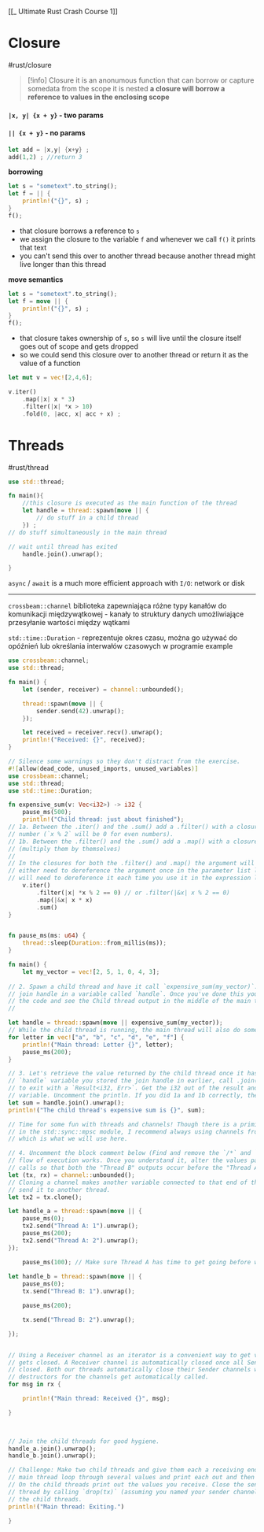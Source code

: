[[_ Ultimate Rust Crash Course 1]]


# Closure
#rust/closure 
>[!info] Closure
>it is an anonumous function that can borrow or capture somedata from the scope it is nested
>**a closure will borrow a reference to values in the enclosing scope**


#### `|x, y| {x + y}` - two params
#### `|| {x + y}` - no params

```rust
let add = |x,y| {x+y} ;
add(1,2) ; //return 3
```

**borrowing**
```rust
let s = "sometext".to_string();
let f = || {
	println!("{}", s) ;
}
f();
```
- that closure borrows a reference to `s`
- we assign the closure to the variable `f` and whenever  we call `f()` it prints that text
- you can't send this over to another thread because another thread might live longer than this thread

**move semantics**
```rust
let s = "sometext".to_string();
let f = move || {
	println!("{}", s) ;
}
f();
```
- that closure takes ownership of  `s`, so `s` will live until the closure itself  goes out of scope and gets dropped
- so we could send this closure over to another thread or return it as the value of a function

```rust
let mut v = vec![2,4,6];

v.iter()
	.map(|x| x * 3)
	.filter(|x| *x > 10)
	.fold(0, |acc, x| acc + x) ;
```



# Threads
#rust/thread
```rust
use std::thread;

fn main(){
	//this closure is executed as the main function of the thread
	let handle = thread::spawn(move || {
		// do stuff in a child thread
	}) ;
// do stuff simultaneously in the main thread

// wait until thread has exited
	handle.join().unwrap();

}
```

`async` / `await` is a much more efficient approach with `I/O`: network or disk

----------
`crossbeam::channel` biblioteka zapewniająca różne typy kanałów do komunikacji międzywątkowej
	- kanały to struktury danych umożliwiające przesyłanie wartości między wątkami

`std::time::Duration` - reprezentuje okres czasu, można go używać do opóźnień lub określania interwałów czasowych w programie
example
```rust
use crossbeam::channel;
use std::thread;

fn main() {
    let (sender, receiver) = channel::unbounded();

    thread::spawn(move || {
        sender.send(42).unwrap();
    });

    let received = receiver.recv().unwrap();
    println!("Received: {}", received);
}


```

```rust
// Silence some warnings so they don't distract from the exercise.
#![allow(dead_code, unused_imports, unused_variables)]
use crossbeam::channel;
use std::thread;
use std::time::Duration;

fn expensive_sum(v: Vec<i32>) -> i32 {
	pause_ms(500);
	println!("Child thread: just about finished");
// 1a. Between the .iter() and the .sum() add a .filter() with a closure to keep any even
// number (`x % 2` will be 0 for even numbers).
// 1b. Between the .filter() and the .sum() add a .map() with a closure to square the values
// (multiply them by themselves)
//
// In the closures for both the .filter() and .map() the argument will be a reference, so you'll
// either need to dereference the argument once in the parameter list like this: `|&x|` or you
// will need to dereference it each time you use it in the expression like this: `*x`
	v.iter()
		.filter(|x| *x % 2 == 0) // or .filter(|&x| x % 2 == 0)
		.map(|&x| x * x)
		.sum()
}


fn pause_ms(ms: u64) {
	thread::sleep(Duration::from_millis(ms));
}

fn main() {
	let my_vector = vec![2, 5, 1, 0, 4, 3];
  
// 2. Spawn a child thread and have it call `expensive_sum(my_vector)`. Store the returned
// join handle in a variable called `handle`. Once you've done this you should be able to run
// the code and see the Child thread output in the middle of the main thread's letters
//

let handle = thread::spawn(move || expensive_sum(my_vector));
// While the child thread is running, the main thread will also do some work
for letter in vec!["a", "b", "c", "d", "e", "f"] {
	println!("Main thread: Letter {}", letter);
	pause_ms(200);
}

// 3. Let's retrieve the value returned by the child thread once it has exited. Using the
// `handle` variable you stored the join handle in earlier, call .join() to wait for the thread
// to exit with a `Result<i32, Err>`. Get the i32 out of the result and store it in a `sum`
// variable. Uncomment the println. If you did 1a and 1b correctly, the sum should be 20.
let sum = handle.join().unwrap();
println!("The child thread's expensive sum is {}", sum);

// Time for some fun with threads and channels! Though there is a primitive type of channel
// in the std::sync::mpsc module, I recommend always using channels from the crossbeam crate,
// which is what we will use here.

// 4. Uncomment the block comment below (Find and remove the `/*` and `*/`). Examine how the
// flow of execution works. Once you understand it, alter the values passed to the `pause_ms()`
// calls so that both the "Thread B" outputs occur before the "Thread A" outputs.
let (tx, rx) = channel::unbounded();
// Cloning a channel makes another variable connected to that end of the channel so that you can
// send it to another thread.
let tx2 = tx.clone();

let handle_a = thread::spawn(move || {
	pause_ms(0);
	tx2.send("Thread A: 1").unwrap();
	pause_ms(200);
	tx2.send("Thread A: 2").unwrap();
});

	pause_ms(100); // Make sure Thread A has time to get going before we spawn Thread B
	
let handle_b = thread::spawn(move || {
	pause_ms(0);
	tx.send("Thread B: 1").unwrap();

	pause_ms(200);

	tx.send("Thread B: 2").unwrap();

});


// Using a Receiver channel as an iterator is a convenient way to get values until the channel
// gets closed. A Receiver channel is automatically closed once all Sender channels have been
// closed. Both our threads automatically close their Sender channels when they exit and the
// destructors for the channels get automatically called.
for msg in rx {

	println!("Main thread: Received {}", msg);

}

  

// Join the child threads for good hygiene.
handle_a.join().unwrap();
handle_b.join().unwrap();

// Challenge: Make two child threads and give them each a receiving end to a channel. From the
// main thread loop through several values and print each out and then send it to the channel.
// On the child threads print out the values you receive. Close the sending side in the main
// thread by calling `drop(tx)` (assuming you named your sender channel variable `tx`). Join
// the child threads.
println!("Main thread: Exiting.")

}
```













